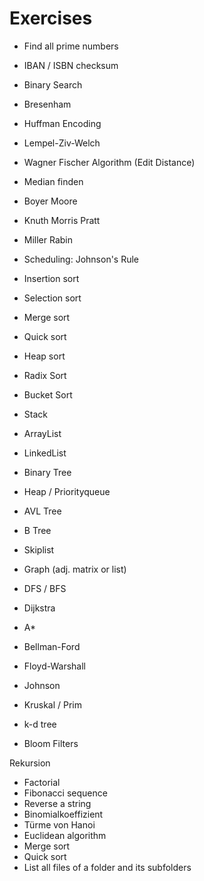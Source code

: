 

# Exercises

+ Find all prime numbers
+ IBAN / ISBN checksum
+ Binary Search
+ Bresenham
+ Huffman Encoding
+ Lempel-Ziv-Welch
+ Wagner Fischer Algorithm (Edit Distance)
+ Median finden
+ Boyer Moore
+ Knuth Morris Pratt
+ Miller Rabin
+ Scheduling: Johnson's Rule	


+ Insertion sort
+ Selection sort
+ Merge sort
+ Quick sort
+ Heap sort
+ Radix Sort
+ Bucket Sort


+ Stack
+ ArrayList
+ LinkedList
+ Binary Tree

+ Heap / Priorityqueue
+ AVL Tree
+ B Tree
+ Skiplist
+ Graph (adj. matrix or list)

+ DFS / BFS
+ Dijkstra
+ A*
+ Bellman-Ford
+ Floyd-Warshall
+ Johnson
+ Kruskal / Prim

+ k-d tree

+ Bloom Filters


Rekursion
+ Factorial
+ Fibonacci sequence
+ Reverse a string
+ Binomialkoeffizient
+ Türme von Hanoi
+ Euclidean algorithm
+ Merge sort
+ Quick sort
+ List all files of a folder and its subfolders


	
	


